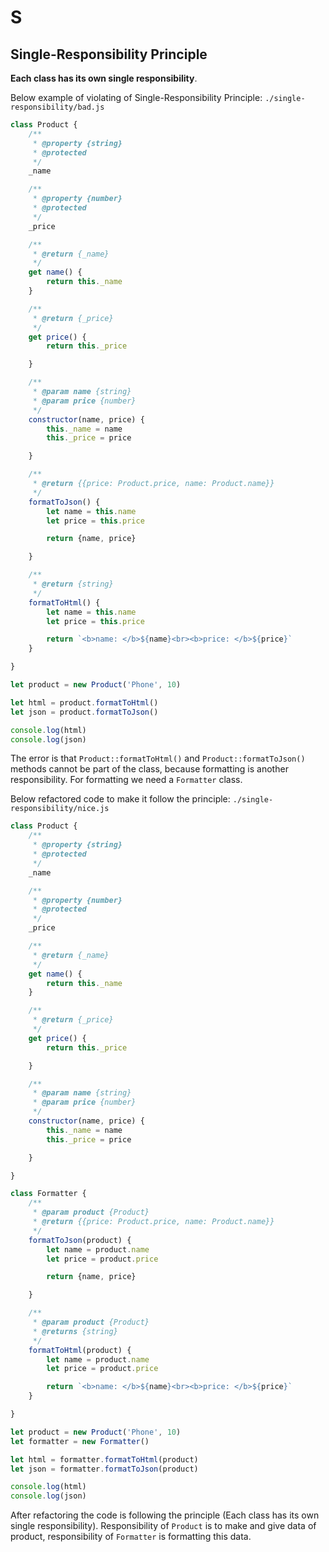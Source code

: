 # S

## Single-Responsibility Principle

**Each class has its own single responsibility**.

Below example of violating of Single-Responsibility Principle: 
`./single-responsibility/bad.js`

```js
class Product {
    /**
     * @property {string}
     * @protected
     */
    _name

    /**
     * @property {number}
     * @protected
     */
    _price

    /**
     * @return {_name}
     */
    get name() {
        return this._name
    }

    /**
     * @return {_price}
     */
    get price() {
        return this._price

    }

    /**
     * @param name {string}
     * @param price {number}
     */
    constructor(name, price) {
        this._name = name
        this._price = price

    }

    /**
     * @return {{price: Product.price, name: Product.name}}
     */
    formatToJson() {
        let name = this.name
        let price = this.price

        return {name, price}

    }

    /**
     * @return {string}
     */
    formatToHtml() {
        let name = this.name
        let price = this.price

        return `<b>name: </b>${name}<br><b>price: </b>${price}`
    }

}

let product = new Product('Phone', 10)

let html = product.formatToHtml()
let json = product.formatToJson()

console.log(html)
console.log(json)
```

The error is that `Product::formatToHtml()` and `Product::formatToJson()` methods cannot be part of the class, 
because formatting is another responsibility. For formatting we need a `Formatter` class.

Below refactored code to make it follow the principle:
`./single-responsibility/nice.js`

```js
class Product {
    /**
     * @property {string}
     * @protected
     */
    _name

    /**
     * @property {number}
     * @protected
     */
    _price

    /**
     * @return {_name}
     */
    get name() {
        return this._name
    }

    /**
     * @return {_price}
     */
    get price() {
        return this._price

    }

    /**
     * @param name {string}
     * @param price {number}
     */
    constructor(name, price) {
        this._name = name
        this._price = price

    }

}

class Formatter {
    /**
     * @param product {Product}
     * @return {{price: Product.price, name: Product.name}}
     */
    formatToJson(product) {
        let name = product.name
        let price = product.price

        return {name, price}

    }

    /**
     * @param product {Product}
     * @returns {string}
     */
    formatToHtml(product) {
        let name = product.name
        let price = product.price

        return `<b>name: </b>${name}<br><b>price: </b>${price}`
    }

}

let product = new Product('Phone', 10)
let formatter = new Formatter()

let html = formatter.formatToHtml(product)
let json = formatter.formatToJson(product)

console.log(html)
console.log(json)
```

After refactoring the code is following the principle (Each class has its own single responsibility). Responsibility of
`Product` is to make and give data of product, responsibility of `Formatter` is formatting this data.
